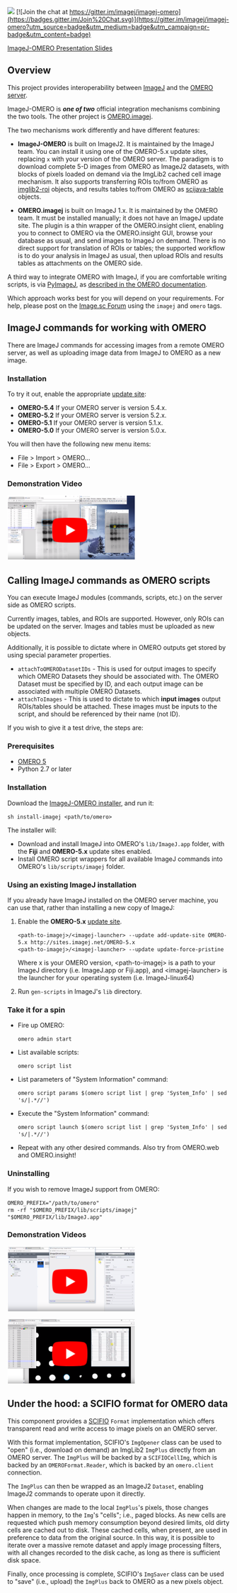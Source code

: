 [![](https://travis-ci.org/imagej/imagej-omero.svg?branch=master)](https://travis-ci.org/imagej/imagej-omero)
[![Join the chat at https://gitter.im/imagej/imagej-omero](https://badges.gitter.im/Join%20Chat.svg)](https://gitter.im/imagej/imagej-omero?utm_source=badge&utm_medium=badge&utm_campaign=pr-badge&utm_content=badge)

[ImageJ-OMERO Presentation Slides](http://imagej.github.io/presentations/2018-05-30-imagej-omero/#/)

## Overview

This project provides interoperability between
[ImageJ](http://imagej.net/) and the [OMERO server](http://imagej.net/OMERO).

ImageJ-OMERO is ___one of two___ official integration mechanisms combining the
two tools. The other project is
[OMERO.imagej](https://omero-guides.readthedocs.io/projects/fiji/en/latest/).

The two mechanisms work differently and have different features:

* __ImageJ-OMERO__ is built on ImageJ2. It is maintained by the ImageJ team.
  You can install it using one of the OMERO-5.x update sites, replacing `x`
  with your version of the OMERO server. The paradigm is to download complete
  5-D images from OMERO as ImageJ2 datasets, with blocks of pixels loaded on
  demand via the ImgLib2 cached cell image mechanism. It also supports
  transferring ROIs to/from OMERO as
  [imglib2-roi](https://github.com/imglib/imglib2-roi) objects, and results
  tables to/from OMERO as
  [scijava-table](https://github.com/scijava/scijava-table) objects.

* __OMERO.imagej__ is built on ImageJ 1.x. It is maintained by the OMERO team.
  It must be installed manually; it does not have an ImageJ update site. The
  plugin is a thin wrapper of the OMERO.insight client, enabling you to connect
  to OMERO via the OMERO.insight GUI, browse your database as usual, and send
  images to ImageJ on demand. There is no direct support for translation of
  ROIs or tables; the supported workflow is to do your analysis in ImageJ as
  usual, then upload ROIs and results tables as attachments on the OMERO side.

A third way to integrate OMERO with ImageJ, if you are comfortable writing
scripts, is via [PyImageJ](https://github.com/imagej/pyimagej), as [described
in the OMERO
documentation](https://omero-guides.readthedocs.io/en/latest/fiji/docs/imagej_python.html).

Which approach works best for you will depend on your requirements. For help,
please post on the [Image.sc Forum](https://forum.image.sc/) using the `imagej`
and `omero` tags.

## ImageJ commands for working with OMERO

There are ImageJ commands for accessing images from a remote OMERO server,
as well as uploading image data from ImageJ to OMERO as a new image.

### Installation

To try it out, enable the appropriate
[update site](http://imagej.net/Update_Sites):

* __OMERO-5.4__ If your OMERO server is version 5.4.x.
* __OMERO-5.2__ If your OMERO server is version 5.2.x.
* __OMERO-5.1__ If your OMERO server is version 5.1.x.
* __OMERO-5.0__ If your OMERO server is version 5.0.x.

You will then have the following new menu items:

* File > Import > OMERO...
* File > Export > OMERO...

### Demonstration Video

[![](resources/ij2-update-roi-demo-icon.PNG)](https://www.youtube.com/watch?v=st1E9Qxu0-s)

## Calling ImageJ commands as OMERO scripts

You can execute ImageJ modules (commands, scripts, etc.) on the server side as
OMERO scripts.

Currently images, tables, and ROIs are supported. However, only ROIs can be
updated on the server. Images and tables must be uploaded as new objects.

Additionally, it is possible to dictate where in OMERO outputs get stored by
using special parameter properties.

*   `attachToOMERODatasetIDs` - This is used for output images to specify which
    OMERO Datasets they should be associated with. The OMERO Dataset must be
    specified by ID, and each output image can be associated with multiple
    OMERO Datasets.
*   `attachToImages` - This is used to dictate to which **input images** output
    ROIs/tables should be attached. These images must be inputs to the script,
    and should be referenced by their name (not ID).

If you wish to give it a test drive, the steps are:

### Prerequisites

*   [OMERO 5](http://www.openmicroscopy.org/site/support/omero5/sysadmins/unix/server-installation.html)
*   Python 2.7 or later

### Installation

Download the
[ImageJ-OMERO installer](https://raw.githubusercontent.com/imagej/imagej-omero/master/bin/install-imagej),
and run it:

```shell
sh install-imagej <path/to/omero>
```

The installer will:

*   Download and install ImageJ into OMERO's `lib/ImageJ.app` folder,
    with the __Fiji__ and __OMERO-5.x__ update sites enabled.
*   Install OMERO script wrappers for all available ImageJ commands
    into OMERO's `lib/scripts/imagej` folder.

### Using an existing ImageJ installation

If you already have ImageJ installed on the OMERO server machine,
you can use that, rather than installing a new copy of ImageJ:

1.  Enable the __OMERO-5.x__ [update site](http://imagej.net/Update_Sites).

    ```shell
    <path-to-imagej>/<imagej-launcher> --update add-update-site OMERO-5.x http://sites.imagej.net/OMERO-5.x
    <path-to-imagej>/<imagej-launcher> --update update-force-pristine
    ```

    Where x is your OMERO version, &lt;path-to-imagej&gt; is a path to your ImageJ directory (i.e. ImageJ.app or Fiji.app), and &lt;imagej-launcher&gt; is the launcher for your operating system (i.e. ImageJ-linux64)

2.  Run `gen-scripts` in ImageJ's `lib` directory.

### Take it for a spin

*   Fire up OMERO:

    ```shell
    omero admin start
    ```

*   List available scripts:

    ```shell
    omero script list
    ```

*   List parameters of "System Information" command:

    ```shell
    omero script params $(omero script list | grep 'System_Info' | sed 's/|.*//')
    ```

*   Execute the "System Information" command:

    ```shell
    omero script launch $(omero script list | grep 'System_Info' | sed 's/|.*//')
    ```

*   Repeat with any other desired commands.
    Also try from OMERO.web and OMERO.insight!

### Uninstalling

If you wish to remove ImageJ support from OMERO:

```shell
OMERO_PREFIX="/path/to/omero"
rm -rf "$OMERO_PREFIX/lib/scripts/imagej" "$OMERO_PREFIX/lib/ImageJ.app"
```

### Demonstration Videos

[![](resources/ij2-invert-image-demo-icon.PNG)](https://www.youtube.com/watch?v=gpu2NdidBHQ)

[![](resources/ij1-analyze-particles-demo-icon.PNG)](https://www.youtube.com/watch?v=CQP_cIYt00U)

## Under the hood: a SCIFIO format for OMERO data

This component provides a [SCIFIO](http://imagej.net/SCIFIO) `Format`
implementation which offers transparent read and write access to image pixels
on an OMERO server.

With this format implementation, SCIFIO's `ImgOpener` class can be used to
"open" (i.e., download on demand) an ImgLib2 `ImgPlus` directly from an OMERO
server. The `ImgPlus` will be backed by a `SCIFIOCellImg`, which is backed by
an `OMEROFormat.Reader`, which is backed by an `omero.client` connection.

The `ImgPlus` can then be wrapped as an ImageJ2 `Dataset`, enabling ImageJ2
commands to operate upon it directly.

When changes are made to the local `ImgPlus`'s pixels, those changes happen in
memory, to the `Img`'s "cells"; i.e., paged blocks. As new cells are requested
which push memory consumption beyond desired limits, old dirty cells are cached
out to disk. These cached cells, when present, are used in preference to data
from the original source. In this way, it is possible to iterate over a massive
remote dataset and apply image processing filters, with all changes recorded to
the disk cache, as long as there is sufficient disk space.

Finally, once processing is complete, SCIFIO's `ImgSaver` class can be used to
"save" (i.e., upload) the `ImgPlus` back to OMERO as a new pixels object.
